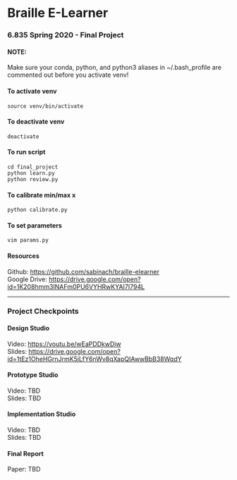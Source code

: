 # Braille E-Learner

### 6.835 Spring 2020 - Final Project

#### NOTE:
Make sure your conda, python, and python3 aliases in ~/.bash_profile are commented out before you activate venv!

#### To activate venv
```source venv/bin/activate```

#### To deactivate venv
```deactivate```

#### To run script
```cd final_project```            
```python learn.py```          
```python review.py```

#### To calibrate min/max x
```python calibrate.py```

#### To set parameters
```vim params.py```

#### Resources
Github: https://github.com/sabinach/braille-elearner            
Google Drive: https://drive.google.com/open?id=1K208hmm3INAFm0PU6VYHRwKYAI7I794L

---

### Project Checkpoints

#### Design Studio
Video: https://youtu.be/wEaPDDkwDiw       
Slides: https://drive.google.com/open?id=1tEz1OheHGrnJrmK5jLfY6nWv8qXapQIAwwBbB38WqdY

#### Prototype Studio
Video: TBD      
Slides: TBD      

#### Implementation Studio
Video: TBD     
Slides: TBD     

#### Final Report
Paper: TBD


